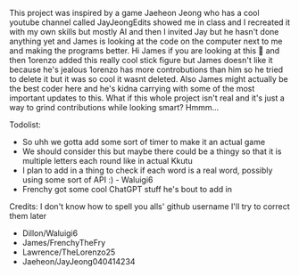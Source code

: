This project was inspired by a game Jaeheon Jeong who has a cool youtube channel called JayJeongEdits showed me in class and I recreated it with my own skills but mostly AI and then I invited Jay but he hasn't done anything yet and James is looking at the code on the computer next to me and making the programs better. Hi James if you are looking at this 👋 and then 1orenzo added this really cool stick figure but James doesn't like it because he's jealous 1orenzo has more controbutions than him so he tried to delete it but it was so cool it wasnt deleted. Also James might actually be the best coder here and he's kidna carrying with some of the most important updates to this.
What if this whole project isn't real and it's just a way to grind contributions while looking smart? Hmmm...


Todolist:
- So uhh we gotta add some sort of timer to make it an actual game
- We should consider this but maybe there could be a thingy so that it is multiple letters each round like in actual Kkutu
- I plan to add in a thing to check if each word is a real word, possibly using some sort of API :) - Waluigi6
- Frenchy got some cool ChatGPT stuff he's bout to add in




Credits: I don't know how to spell you alls' github username I'll try to correct them later
- Dillon/Waluigi6
- James/FrenchyTheFry
- Lawrence/TheLorenzo25
- Jaeheon/JayJeong040414234
